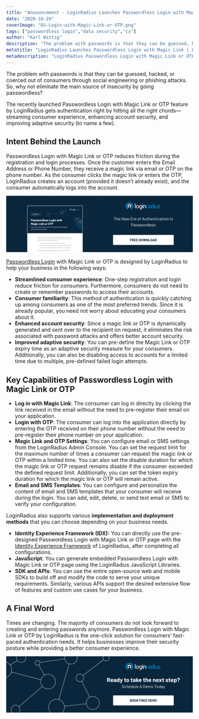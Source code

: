 ```yaml
---
title: "Announcement - LoginRadius Launches Passwordless Login with Magic Link or OTP, Keeps Barriers Low During Registration and Login"
date: "2020-10-29"
coverImage: "DS-Login-with-Magic-Link-or-OTP.png"
tags: ["passwordless login","data security","cx"]
author: "Karl Wittig"
description: "The problem with passwords is that they can be guessed, hacked, or coerced out of consumers through social engineering attacks. So, why not eliminate the main source of insecurity by going passwordless?"
metatitle: "LoginRadius Launches Passwordless Login with Magic Link | LoginRadius"
metadescription: "LoginRadius Passwordless Login with Magic Link or OTP is the one-click solution for consumers' fast-paced authentication needs and for easy registration & login."
---
```

The problem with passwords is that they can be guessed, hacked, or coerced out of consumers through social engineering or phishing attacks. So, why not eliminate the main source of insecurity by going passwordless?  

The recently launched Passwordless Login with Magic Link or OTP feature by LoginRadius gets authentication right by hitting all the right chords—streaming consumer experience, enhancing account security, and improving adaptive security (to name a few).

## Intent Behind the Launch

Passwordless Login with Magic Link or OTP reduces friction during the registration and login processes. Once the customer enters the Email Address or Phone Number, they receive a magic link via email or OTP on the phone number. As the consumer clicks the magic link or enters the OTP, LoginRadius creates an account (provided it doesn’t already exist), and the consumer automatically logs into the account.

[![Passwordless Login with OTP](DS-Passwordless-Login-with-Magic-Link-or-OTP-1.png)](https://www.loginradius.com/resource/passwordless-login-magic-link-otp-datasheet)

[Passwordless Login](https://www.loginradius.com/passwordless-login/) with Magic Link or OTP is designed by LoginRadius to help your business in the following ways: 

- **Streamlined consumer experience**: One-step registration and login reduce friction for consumers. Furthermore, consumers do not need to create or remember passwords to access their accounts.
- **Consumer familiarity**: This method of authentication is quickly catching up among consumers as one of the most preferred trends. Since it is already popular, you need not worry about educating your consumers about it.
- **Enhanced account security**: Since a magic link or OTP is dynamically generated and sent over to the recipient on request, it eliminates the risk associated with password attacks and offers better account security.
- **Improved adaptive security**: You can pre-define the Magic Link or OTP expiry time as an adaptive security measure for your consumers. Additionally, you can also be disabling access to accounts for a limited time due to multiple, pre-defined failed login attempts.

## Key Capabilities of Passwordless Login with Magic Link or OTP

- **Log in with Magic Link**: The consumer can log in directly by clicking the link received in the email without the need to pre-register their email on your application.
- **Login with OTP**: The consumer can log into the application directly by entering the OTP received on their phone number without the need to pre-register their phone number on your application.
- **Magic Link and OTP Settings**: You can configure email or SMS settings from the LoginRadius Admin Console. You can set the request limit for the maximum number of times a consumer can request the magic link or OTP within a limited time. You can also set the disable duration for which the magic link or OTP request remains disable if the consumer exceeded the defined request limit. Additionally, you can set the token expiry duration for which the magic link or OTP will remain active.
- **Email and SMS Templates**: You can configure and personalize the content of email and SMS templates that your consumer will receive during the login. You can add, edit, delete, or send text email or SMS to verify your configuration. 

LoginRadius also supports various **implementation and deployment methods** that you can choose depending on your business needs.

- **Identity Experience Framework (IDX):** You can directly use the pre-designed Passwordless Login with Magic Link or OTP page with the [Identity Experience Framework](https://www.loginradius.com/resource/loginradius-identity-experience-framework-datasheet) of LoginRadius, after completing all configurations.
- **JavaScript**: You can generate embedded Passwordless Login with Magic Link or OTP page using the LoginRadius JavaScript Libraries. 
- **SDK and APIs**: You can use the entire open-source web and mobile SDKs to build off and modify the code to serve your unique requirements. Similarly, various APIs support the desired extensive flow of features and custom use cases for your business.

## A Final Word

Times are changing. The majority of consumers do not look forward to creating and entering passwords anymore. Passwordless Login with Magic Link or OTP by LoginRadius is the one-click solution for consumers’ fast-paced authentication needs. It helps businesses improve their security posture while providing a better consumer experience. 

[![LoginRadius Book Free Demo](Book-a-demo-1024x310-1-1.png)](https://www.loginradius.com/contact-us?utm_source=blog&utm_medium=web&utm_campaign=loginradius-launches-passwordless-login-with-magic-link-or-otp)
